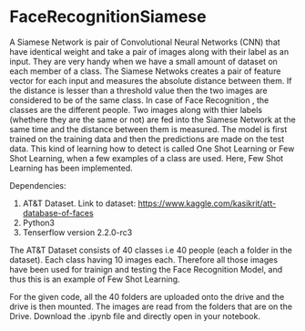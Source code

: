 # FaceRecognitionSiamese

A Siamese Network is pair of Convolutional Neural Networks (CNN) that have identical weight and take a pair of images along with their label as an input. They are very handy when we have a small amount of dataset on each member of a class. The Siamese Netwoks creates a pair of feature vector for each input and measures the absolute distance between them. If the distance is lesser than a threshold value then the two images are considered to be of the same class. 
In case of Face Recognition , the classes are the different people. Two images along with thier labels (whethere they are the same or not) are fed into the Siamese Network at the same time and the distance between them is measured. The model is first trained on the training data and then the predictions are made on the test data. This kind of learning how to detect is called One Shot Learning or Few Shot Learning, when a few examples of a class are used. Here, Few Shot Learning has been implemented.


Dependencies:

1. AT&T Dataset. Link to dataset: https://www.kaggle.com/kasikrit/att-database-of-faces
2. Python3
3. Tenserflow version 2.2.0-rc3

The AT&T Dataset consists of 40 classes i.e 40 people (each a folder in the dataset). Each class having 10 images each. Therefore all those images have been used for trainign and testing the Face Recognition Model, and thus this is an example of Few Shot Learning.

For the given code, all the 40 folders are uploaded onto the drive and the drive is then mounted. The images are read from the folders that are on the Drive.
Download the .ipynb file and directly open in your notebook.


